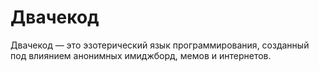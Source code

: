 ﻿# Двачекод

Двачекод — это эзотерический язык программирования, созданный под влиянием анонимных имиджборд, мемов и интернетов.
